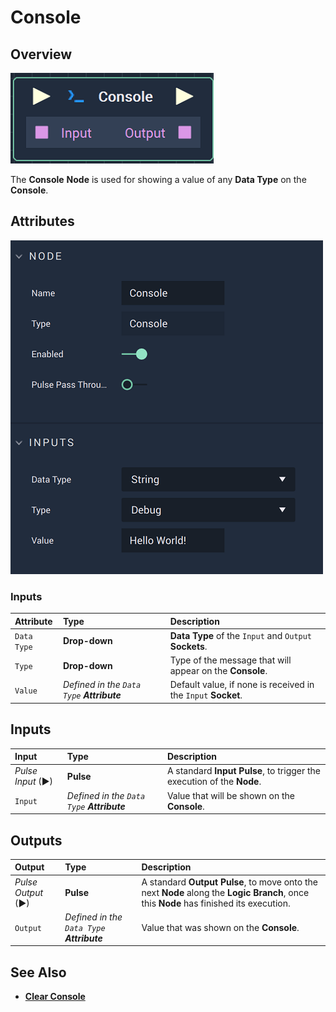 # Console

## Overview

![The Console Node.](../../.gitbook/assets/consolenode.png)

The **Console** **Node** is used for showing a value of any **Data Type** on the **Console**.

## Attributes

![The Console Node Attributes.](../../.gitbook/assets/consoleattributes.png)

### Inputs

| Attribute | Type | Description |
| :--- | :--- | :--- |
| `Data Type` | **Drop-down** | **Data Type** of the `Input` and `Output` **Sockets**. |
| `Type` | **Drop-down** | Type of the message that will appear on the **Console**. |
| `Value` | _Defined in the `Data Type` **Attribute**_ | Default value, if none is received in the `Input` **Socket**. |

## Inputs

| Input | Type | Description |
| :--- | :--- | :--- |
| _Pulse Input_ \(►\) | **Pulse** | A standard **Input Pulse**, to trigger the execution of the **Node**. |
| `Input` | _Defined in the `Data Type` **Attribute**_ | Value that will be shown on the **Console**. |

## Outputs

| Output | Type | Description |
| :--- | :--- | :--- |
| _Pulse Output_ \(►\) | **Pulse** | A standard **Output Pulse**, to move onto the next **Node** along the **Logic Branch**, once this **Node** has finished its execution. |
| `Output` | _Defined in the `Data Type` **Attribute**_ | Value that was shown on the **Console**. |

## See Also

* [**Clear Console**](clear-console.md)

